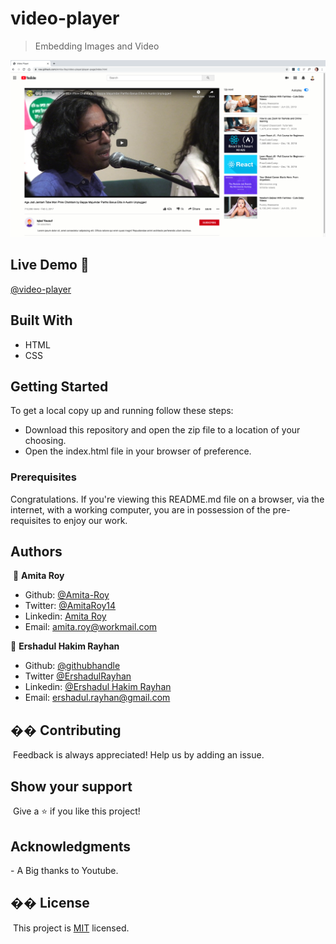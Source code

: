 # video-player

> Embedding Images and Video

![screenshot](./assets/images/website.png)

## Live Demo 🔴

[@video-player](https://raw.githack.com/Amita-Roy/video-player/player-page/index.html)

## Built With

- HTML
- CSS
  ​

## Getting Started

To get a local copy up and running follow these steps:

- Download this repository and open the zip file to a location of your choosing.
- Open the index.html file in your browser of preference.
​

### Prerequisites

Congratulations. If you're viewing this README.md file on a browser, via the internet, with a working computer, you are in possession of the pre-requisites to enjoy our work.
​

## Authors

​
👤 **Amita Roy**
​
- Github: [@Amita-Roy](https://github.com/Amita-Roy)
- Twitter: [@AmitaRoy14](https://twitter.com/AmitaRoy14)
- Linkedin: [Amita Roy](https://www.linkedin.com/in/amita-roy-3b823b68/)
- Email: amita.roy@workmail.com



👤 **Ershadul Hakim Rayhan**
​
- Github: [@githubhandle](https://github.com/ershadul1)
- Twitter [@ErshadulRayhan](https://twitter.com/ErshadulRayhan)
- Linkedin: [@Ershadul Hakim Rayhan](https://www.linkedin.com/in/ershadul-hakim-rayhan-a5a17649/)
- Email: ershadul.rayhan@gmail.com
  ​

## �� Contributing

​
Feedback is always appreciated! Help us by adding an issue.
​

## Show your support

​
Give a ⭐️ if you like this project!
​

## Acknowledgments

​- A Big thanks to Youtube.
  ​

## �� License

​
This project is [MIT](lic.url) licensed.
